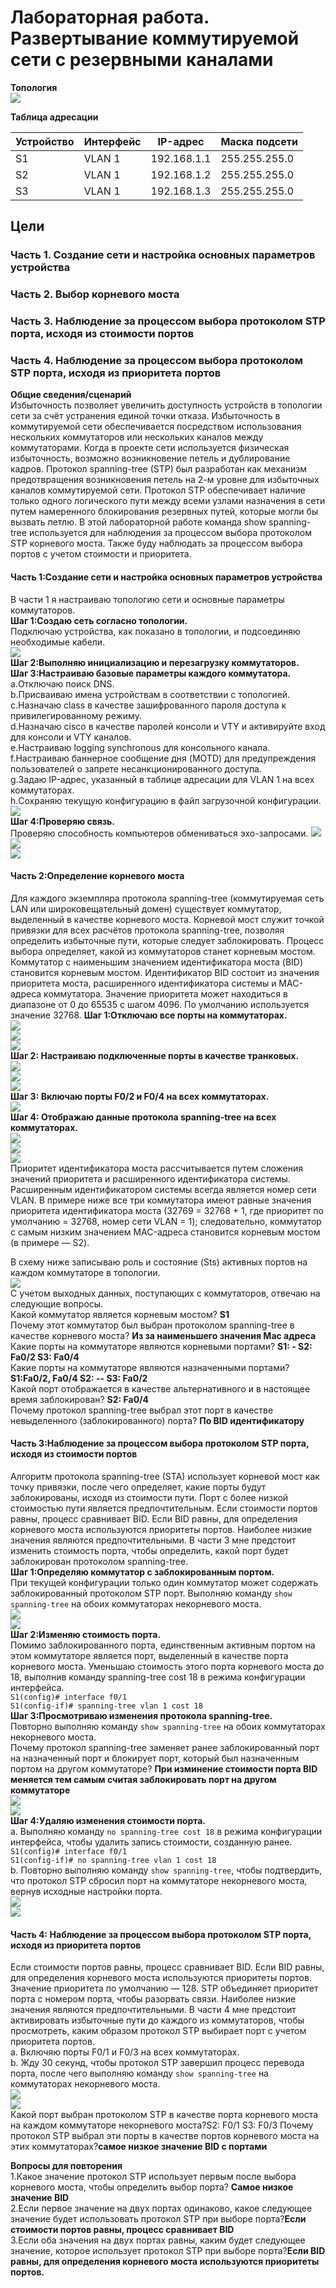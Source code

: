# Лабораторная работа. Развертывание коммутируемой сети с резервными каналами
**Топология**  
![](https://github.com/Mr-Philip/-Otus-Network-Engineer-/blob/main/laboratory%20works/15.%20Spanning%20Tree%20Protocol%20(STP)/Pics/%D0%A2%D0%BE%D0%BF%D0%BE%D0%BB%D0%BE%D0%B3%D0%B8%D1%8F.png)  

**Таблица адресации**  

|Устройство|Интерфейс|IP-адрес|Маска подсети|
|---|---|---|---|
|S1|VLAN 1|192.168.1.1|255.255.255.0|
|S2|VLAN 1|192.168.1.2|255.255.255.0|
|S3|VLAN 1|192.168.1.3|255.255.255.0|
## Цели
### Часть 1. Создание сети и настройка основных параметров устройства
### Часть 2. Выбор корневого моста
### Часть 3. Наблюдение за процессом выбора протоколом STP порта, исходя из стоимости портов
### Часть 4. Наблюдение за процессом выбора протоколом STP порта, исходя из приоритета портов  
**Общие сведения/сценарий**  
Избыточность позволяет увеличить доступность устройств в топологии сети за счёт устранения единой точки отказа. Избыточность в коммутируемой сети обеспечивается посредством использования нескольких коммутаторов или нескольких каналов между коммутаторами. Когда в проекте сети используется физическая избыточность, возможно возникновение петель и дублирование кадров.
Протокол spanning-tree (STP) был разработан как механизм предотвращения возникновения петель на 2-м уровне для избыточных каналов коммутируемой сети. Протокол STP обеспечивает наличие только одного логического пути между всеми узлами назначения в сети путем намеренного блокирования резервных путей, которые могли бы вызвать петлю.
В этой лабораторной работе команда show spanning-tree используется для наблюдения за процессом выбора протоколом STP корневого моста. Также буду наблюдать за процессом выбора портов с учетом стоимости и приоритета.  

#### Часть 1:Создание сети и настройка основных параметров устройства
В части 1 я настраиваю топологию сети и основные параметры коммутаторов.  
**Шаг 1:Создаю сеть согласно топологии.**  
Подключаю устройства, как показано в топологии, и подсоединяю необходимые кабели.  
![](https://github.com/Mr-Philip/-Otus-Network-Engineer-/blob/main/laboratory%20works/15.%20Spanning%20Tree%20Protocol%20(STP)/Pics/S11.png)  
**Шаг 2:Выполняю инициализацию и перезагрузку коммутаторов.**  
**Шаг 3:Настраиваю базовые параметры каждого коммутатора.**  
a.Отключаю поиск DNS.  
b.Присваиваю имена устройствам в соответствии с топологией.  
c.Назначаю class в качестве зашифрованного пароля доступа к привилегированному режиму.  
d.Назначаю cisco в качестве паролей консоли и VTY и активируйте вход для консоли и VTY каналов.  
e.Настраиваю logging synchronous для консольного канала.  
f.Настраиваю баннерное сообщение дня (MOTD) для предупреждения пользователей о запрете несанкционированного доступа.  
g.Задаю IP-адрес, указанный в таблице адресации для VLAN 1 на всех коммутаторах.  
h.Сохраняю текущую конфигурацию в файл загрузочной конфигурации.  
![](https://github.com/Mr-Philip/-Otus-Network-Engineer-/blob/main/laboratory%20works/15.%20Spanning%20Tree%20Protocol%20(STP)/Pics/S12.png)  
**Шаг 4:Проверяю связь.**  
Проверяю способность компьютеров обмениваться эхо-запросами.
![](https://github.com/Mr-Philip/-Otus-Network-Engineer-/blob/main/laboratory%20works/15.%20Spanning%20Tree%20Protocol%20(STP)/Pics/S14s1s2.png)  
![](https://github.com/Mr-Philip/-Otus-Network-Engineer-/blob/main/laboratory%20works/15.%20Spanning%20Tree%20Protocol%20(STP)/Pics/S14s1s3.png)  
![](https://github.com/Mr-Philip/-Otus-Network-Engineer-/blob/main/laboratory%20works/15.%20Spanning%20Tree%20Protocol%20(STP)/Pics/S14s2s3.png)  
#### Часть 2:Определение корневого моста
Для каждого экземпляра протокола spanning-tree (коммутируемая сеть LAN или широковещательный домен) существует коммутатор, выделенный в качестве корневого моста. Корневой мост служит точкой привязки для всех расчётов протокола spanning-tree, позволяя определить избыточные пути, которые следует заблокировать.
Процесс выбора определяет, какой из коммутаторов станет корневым мостом. Коммутатор с наименьшим значением идентификатора моста (BID) становится корневым мостом. Идентификатор BID состоит из значения приоритета моста, расширенного идентификатора системы и MAC-адреса коммутатора. Значение приоритета может находиться в диапазоне от 0 до 65535 с шагом 4096. По умолчанию используется значение 32768.
**Шаг 1:Отключаю все порты на коммутаторах.**  
![](https://github.com/Mr-Philip/-Otus-Network-Engineer-/blob/main/laboratory%20works/15.%20Spanning%20Tree%20Protocol%20(STP)/Pics/s21s1.png)  
![](https://github.com/Mr-Philip/-Otus-Network-Engineer-/blob/main/laboratory%20works/15.%20Spanning%20Tree%20Protocol%20(STP)/Pics/s21s2.png)  
![](https://github.com/Mr-Philip/-Otus-Network-Engineer-/blob/main/laboratory%20works/15.%20Spanning%20Tree%20Protocol%20(STP)/Pics/s21s3.png)  
**Шаг 2:	Настраиваю подключенные порты в качестве транковых.**  
![](https://github.com/Mr-Philip/-Otus-Network-Engineer-/blob/main/laboratory%20works/15.%20Spanning%20Tree%20Protocol%20(STP)/Pics/s22s1.png)  
![](https://github.com/Mr-Philip/-Otus-Network-Engineer-/blob/main/laboratory%20works/15.%20Spanning%20Tree%20Protocol%20(STP)/Pics/s22s2.png)  
![](https://github.com/Mr-Philip/-Otus-Network-Engineer-/blob/main/laboratory%20works/15.%20Spanning%20Tree%20Protocol%20(STP)/Pics/s22s3.png)  
**Шаг 3:	Включаю порты F0/2 и F0/4 на всех коммутаторах.**  
![](https://github.com/Mr-Philip/-Otus-Network-Engineer-/blob/main/laboratory%20works/15.%20Spanning%20Tree%20Protocol%20(STP)/Pics/s23.png)  
**Шаг 4:	Отображаю данные протокола spanning-tree на всех коммутаторах.**  
![](https://github.com/Mr-Philip/-Otus-Network-Engineer-/blob/main/laboratory%20works/15.%20Spanning%20Tree%20Protocol%20(STP)/Pics/s24s1.png)  
![](https://github.com/Mr-Philip/-Otus-Network-Engineer-/blob/main/laboratory%20works/15.%20Spanning%20Tree%20Protocol%20(STP)/Pics/s24s2.png)  
![](https://github.com/Mr-Philip/-Otus-Network-Engineer-/blob/main/laboratory%20works/15.%20Spanning%20Tree%20Protocol%20(STP)/Pics/s24s3.png)  
Приоритет идентификатора моста рассчитывается путем сложения значений приоритета и расширенного идентификатора системы. Расширенным идентификатором системы всегда является номер сети VLAN. В примере ниже все три коммутатора имеют равные значения приоритета идентификатора моста (32769 = 32768 + 1, где приоритет по умолчанию = 32768, номер сети VLAN = 1); следовательно, коммутатор с самым низким значением MAC-адреса становится корневым мостом (в примере — S2).  

В схему ниже записываю роль и состояние (Sts) активных портов на каждом коммутаторе в топологии.  
![](https://github.com/Mr-Philip/-Otus-Network-Engineer-/blob/main/laboratory%20works/15.%20Spanning%20Tree%20Protocol%20(STP)/Pics/s24.png)  
С учетом выходных данных, поступающих с коммутаторов, отвечаю на следующие вопросы.  
Какой коммутатор является корневым мостом? **S1**  
Почему этот коммутатор был выбран протоколом spanning-tree в качестве корневого моста?
**Из за наименьшего значения Mac адреса**  
Какие порты на коммутаторе являются корневыми портами? **S1: -   S2: Fa0/2 S3: Fa0/4**  
Какие порты на коммутаторе являются назначенными портами? **S1:Fa0/2, Fa0/4  S2: -- S3: Fa0/2**  
Какой порт отображается в качестве альтернативного и в настоящее время заблокирован? **S2: Fa0/4**  
Почему протокол spanning-tree выбрал этот порт в качестве невыделенного (заблокированного) порта?
**По BID идентификатору**  
#### Часть 3:Наблюдение за процессом выбора протоколом STP порта, исходя из стоимости портов
Алгоритм протокола spanning-tree (STA) использует корневой мост как точку привязки, после чего определяет, какие порты будут заблокированы, исходя из стоимости пути. Порт с более низкой стоимостью пути является предпочтительным. Если стоимости портов равны, процесс сравнивает BID. Если BID равны, для определения корневого моста используются приоритеты портов. Наиболее низкие значения являются предпочтительными. В части 3 мне предстоит изменить стоимость порта, чтобы определить, какой порт будет заблокирован протоколом spanning-tree.  
**Шаг 1:Определяю коммутатор с заблокированным портом.**  
При текущей конфигурации только один коммутатор может содержать заблокированный протоколом STP порт. Выполняю команду `show spanning-tree` на обоих коммутаторах некорневого моста.  
![](https://github.com/Mr-Philip/-Otus-Network-Engineer-/blob/main/laboratory%20works/15.%20Spanning%20Tree%20Protocol%20(STP)/Pics/s24s2.png)  
![](https://github.com/Mr-Philip/-Otus-Network-Engineer-/blob/main/laboratory%20works/15.%20Spanning%20Tree%20Protocol%20(STP)/Pics/s24s3.png)  
**Шаг 2:Изменяю стоимость порта.**  
Помимо заблокированного порта, единственным активным портом на этом коммутаторе является порт, выделенный в качестве порта корневого моста. Уменьшаю стоимость этого порта корневого моста до 18, выполнив команду spanning-tree cost 18 в режима конфигурации интерфейса.  
`S1(config)# interface f0/1`  
`S1(config-if)# spanning-tree vlan 1 cost 18`  
**Шаг 3:Просмотриваю изменения протокола spanning-tree.**  
Повторно выполняю команду `show spanning-tree` на обоих коммутаторах некорневого моста.  
Почему протокол spanning-tree заменяет ранее заблокированный порт на назначенный порт и блокирует порт, который был назначенным портом на другом коммутаторе? **При изминение стоимости порта BID меняется тем самым считая заблокировать порт на другом коммутаторе**  
![](https://github.com/Mr-Philip/-Otus-Network-Engineer-/blob/main/laboratory%20works/15.%20Spanning%20Tree%20Protocol%20(STP)/Pics/s33s2.png)  
![](https://github.com/Mr-Philip/-Otus-Network-Engineer-/blob/main/laboratory%20works/15.%20Spanning%20Tree%20Protocol%20(STP)/Pics/s33s3.png)    
**Шаг 4:Удаляю изменения стоимости порта.**  
a.	Выполняю команду `no spanning-tree cost 18` в режима конфигурации интерфейса, чтобы удалить запись стоимости, созданную ранее.  
`S1(config)# interface f0/1`  
`S1(config-if)# no spanning-tree vlan 1 cost 18`  
b.	Повторно выполняю команду `show spanning-tree`, чтобы подтвердить, что протокол STP сбросил порт на коммутаторе некорневого моста, вернув исходные настройки порта.  
![](https://github.com/Mr-Philip/-Otus-Network-Engineer-/blob/main/laboratory%20works/15.%20Spanning%20Tree%20Protocol%20(STP)/Pics/s34bs2.png)  
![](https://github.com/Mr-Philip/-Otus-Network-Engineer-/blob/main/laboratory%20works/15.%20Spanning%20Tree%20Protocol%20(STP)/Pics/s34bs3.png)  
#### Часть 4:	Наблюдение за процессом выбора протоколом STP порта, исходя из приоритета портов
Если стоимости портов равны, процесс сравнивает BID. Если BID равны, для определения корневого моста используются приоритеты портов. Значение приоритета по умолчанию — 128. STP объединяет приоритет порта с номером порта, чтобы разорвать связи. Наиболее низкие значения являются предпочтительными. В части 4 мне предстоит активировать избыточные пути до каждого из коммутаторов, чтобы просмотреть, каким образом протокол STP выбирает порт с учетом приоритета портов.  
a.	Включяю порты F0/1 и F0/3 на всех коммутаторах.  
b.	Жду 30 секунд, чтобы протокол STP завершил процесс перевода порта, после чего выполняю команду `show spanning-tree` на коммутаторах некорневого моста.  
![](https://github.com/Mr-Philip/-Otus-Network-Engineer-/blob/main/laboratory%20works/15.%20Spanning%20Tree%20Protocol%20(STP)/Pics/S4s2.png)  
![](https://github.com/Mr-Philip/-Otus-Network-Engineer-/blob/main/laboratory%20works/15.%20Spanning%20Tree%20Protocol%20(STP)/Pics/s4s3.png)  
Какой порт выбран протоколом STP в качестве порта корневого моста на каждом коммутаторе некорневого моста?S2: F0/1 S3: F0/3 
Почему протокол STP выбрал эти порты в качестве портов корневого моста на этих коммутаторах?**самое низкое значение BID c портами**  

**Вопросы для повторения**  
1.Какое значение протокол STP использует первым после выбора корневого моста, чтобы определить выбор порта? **Самое низкое значение BID**  
2.Если первое значение на двух портах одинаково, какое следующее значение будет использовать протокол STP при выборе порта?**Если стоимости портов равны, процесс сравнивает BID**  
3.Если оба значения на двух портах равны, каким будет следующее значение, которое использует протокол STP при выборе порта?**Если BID равны, для определения корневого моста используются приоритеты портов.**  

